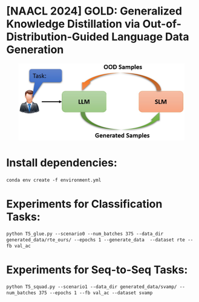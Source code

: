 # [NAACL 2024] GOLD: Generalized Knowledge Distillation via Out-of-Distribution-Guided Language Data Generation 


<p align="center">
<img src="figures/Fig1.png?raw=true" alt="alt text" width="440" height="204">
</p> 

# Install dependencies:
```conda env create -f environment.yml```


# Experiments for Classification Tasks:
```
python T5_glue.py --scenario0 --num_batches 375 --data_dir generated_data/rte_ours/ --epochs 1 --generate_data  --dataset rte --fb val_ac
```

# Experiments for Seq-to-Seq Tasks:
```
python T5_squad.py --scenario1 --data_dir generated_data/svamp/ --num_batches 375 --epochs 1 --fb val_ac --dataset svamp  
```
